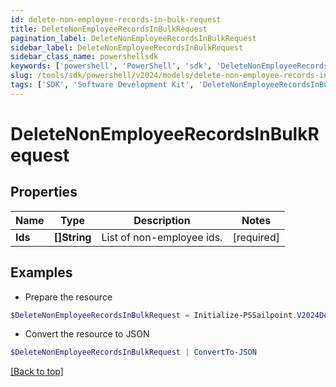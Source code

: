 ```yaml
---
id: delete-non-employee-records-in-bulk-request
title: DeleteNonEmployeeRecordsInBulkRequest
pagination_label: DeleteNonEmployeeRecordsInBulkRequest
sidebar_label: DeleteNonEmployeeRecordsInBulkRequest
sidebar_class_name: powershellsdk
keywords: ['powershell', 'PowerShell', 'sdk', 'DeleteNonEmployeeRecordsInBulkRequest'] 
slug: /tools/sdk/powershell/v2024/models/delete-non-employee-records-in-bulk-request
tags: ['SDK', 'Software Development Kit', 'DeleteNonEmployeeRecordsInBulkRequest']
---
```



# DeleteNonEmployeeRecordsInBulkRequest

## Properties

Name | Type | Description | Notes
------------ | ------------- | ------------- | -------------
**Ids** |  **[]String** | List of non-employee ids. | [required]

## Examples

- Prepare the resource
```powershell
$DeleteNonEmployeeRecordsInBulkRequest = Initialize-PSSailpoint.V2024DeleteNonEmployeeRecordsInBulkRequest  -Ids [2b838de9-db9b-abcf-e646-d4f274ad4238, 2d838de9-db9b-abcf-e646-d4f274ad4238]
```

- Convert the resource to JSON
```powershell
$DeleteNonEmployeeRecordsInBulkRequest | ConvertTo-JSON
```


[[Back to top]](#) 

